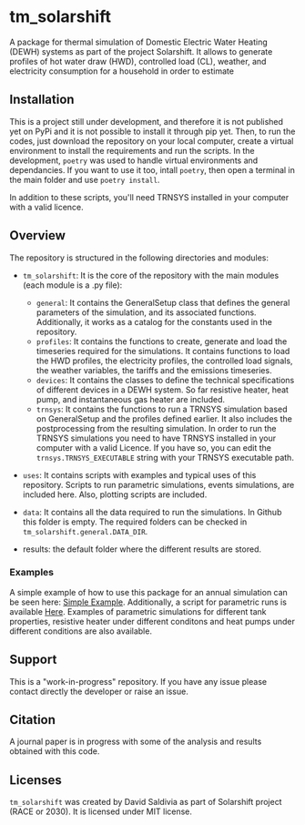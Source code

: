 # tm_solarshift

A package for thermal simulation of Domestic Electric Water Heating (DEWH) systems as part of the project Solarshift. It allows to generate profiles of hot water draw (HWD), controlled load (CL), weather, and electricity consumption for a household in order to estimate 

## Installation
This is a project still under development, and therefore it is not published yet on PyPi and it is not possible to install it through pip yet. Then, to run the codes, just download the repository on your local computer, create a virtual environment to install the requirements and run the scripts.
In the development, `poetry` was used to handle virtual environments and dependancies. If you want to use it too, intall `poetry`, then open a terminal in the main folder and use `poetry install`.

In addition to these scripts, you'll need TRNSYS installed in your computer with a valid licence.

## Overview

The repository is structured in the following directories and modules:
- `tm_solarshift`: It is the core of the repository with the main modules (each module is a .py file):
    - `general`: It contains the GeneralSetup class that defines the general parameters of the simulation, and its associated functions. Additionally, it works as a catalog for the constants used in the repository.
    - `profiles`: It contains the functions to create, generate and load the timeseries required for the simulations. It contains functions to load the HWD profiles, the electricity profiles, the controlled load signals, the weather variables, the tariffs and the emissions timeseries.
    - `devices`: It contains the classes to define the technical specifications of different devices in a DEWH system. So far resistive heater, heat pump, and instantaneous gas heater are included.
    - `trnsys`: It contains the functions to run a TRNSYS simulation based on GeneralSetup and the profiles defined earlier. It also includes the postprocessing from the resulting simulation. In order to run the TRNSYS simulations you need to have TRNSYS installed in your computer with a valid Licence. If you have so, you can edit the `trnsys.TRNSYS_EXECUTABLE` string with your TRNSYS executable path.

- `uses`: It contains scripts with examples and typical uses of this repository. Scripts to run parametric simulations, events simulations, are included here. Also, plotting scripts are included.
- `data`: It contains all the data required to run the simulations. In Github this folder is empty. The required folders can be checked in `tm_solarshift.general.DATA_DIR`.
- results: the default folder where the different results are stored.


### Examples
A simple example of how to use this package for an annual simulation can be seen here: [Simple Example](uses/simple_example.py).
Additionally, a script for parametric runs is available [Here](uses/TL_parametric.py). Examples of parametric simulations for different tank properties, resistive heater under different conditons and heat pumps under different conditions are also available.

## Support

This is a "work-in-progress" repository. If you have any issue please contact directly the developer or raise an issue.


## Citation

A journal paper is in progress with some of the analysis and results obtained with this code.

## Licenses
`tm_solarshift` was created by David Saldivia as part of Solarshift project (RACE or 2030). It is licensed under MIT license.
